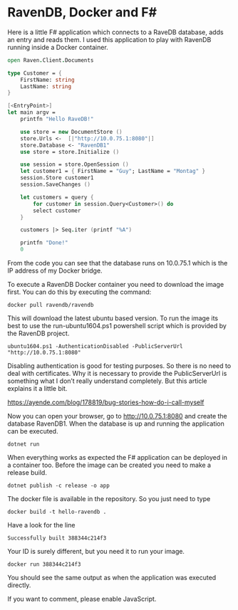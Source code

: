 # RavenDB, Docker and F#

Here is a little F# application which connects to a RaveDB database, adds an entry and reads them. I used this application to play with RavenDB running inside a Docker container.

```fsharp
open Raven.Client.Documents

type Customer = {
    FirstName: string
    LastName: string
}

[<EntryPoint>]
let main argv =
    printfn "Hello RaveDB!"

    use store = new DocumentStore ()
    store.Urls <-  [|"http://10.0.75.1:8080"|]
    store.Database <- "RavenDB1"
    use store = store.Initialize ()

    use session = store.OpenSession ()
    let customer1 = { FirstName = "Guy"; LastName = "Montag" }
    session.Store customer1
    session.SaveChanges ()

    let customers = query {
        for customer in session.Query<Customer>() do
        select customer
    }

    customers |> Seq.iter (printf "%A")

    printfn "Done!"
    0
```

From the code you can see that the database runs on 10.0.75.1 which is the IP address of my Docker bridge.

To execute a RavenDB Docker container you need to download the image first. You can do this by executing the command:

```batch
docker pull ravendb/ravendb
```

This will download the latest ubuntu based version. To run the image its best to use the run-ubuntu1604.ps1 powershell script which is provided by the RavenDB project.

```batch
ubuntu1604.ps1 -AuthenticationDisabled -PublicServerUrl "http://10.0.75.1:8080"
```

Disabling authentication is good for testing purposes. So there is no need to deal with certificates. Why it is necessary to provide the PublicServerUrl is something what I don’t really understand completely. But this article explains it a little bit.

https://ayende.com/blog/178819/bug-stories-how-do-i-call-myself

Now you can open your browser, go to http://10.0.75.1:8080 and create the database RavenDB1. When the database is up and running the application can be executed.

```batch
dotnet run
```

When everything works as expected the F# application can be deployed in a container too. Before the image can be created you need to make a release build.

```batch
dotnet publish -c release -o app
```

The docker file is available in the repository. So you just need to type

```batch
docker build -t hello-ravendb .
```

Have a look for the line

```
Successfully built 388344c214f3
```

Your ID is surely different, but you need it to run your image.

```batch
docker run 388344c214f3
```

You should see the same output as when the application was executed directly.

<div id="disqus_thread"></div>
<script>
    var disqus_config = function () {
        this.page.url = "https://chuchu.github.io/180212/RavenDBDockerFSharp.html";
        this.page.identifier = "180212_RavenDBDockerFSharp";
    };
    (function() {
        var d = document, s = d.createElement('script');
        s.src = 'https://chuchuchuchu.disqus.com/embed.js';
        s.setAttribute('data-timestamp', +new Date());
        (d.head || d.body).appendChild(s);
    })();
</script>
<noscript>If you want to comment, please enable JavaScript.</noscript>
